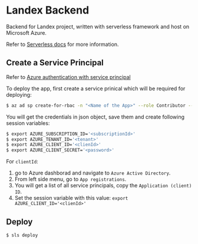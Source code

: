 # Landex Backend

Backend for Landex project, written with serverless framework and host on Microsoft Azure.

Refer to [Serverless docs](https://serverless.com/framework/docs/providers/azure/guide/intro/) for more information.

## Create a Service Principal

Refer to [Azure authentication with service principal](https://docs.microsoft.com/en-us/azure/developer/java/sdk/identity-service-principal-auth)

To deploy the app, first create a service prinical which will be required for deploying:
```bash
$ az ad sp create-for-rbac -n "<Name of the App>" --role Contributor --scopes /subscriptions/<subscriptionId>
```

You will get the credentials in json object, save them and create following session variables:
```bash
$ export AZURE_SUBSCRIPTION_ID='<subscriptionId>'
$ export AZURE_TENANT_ID='<tenant>'
$ export AZURE_CLIENT_ID='<clienId>'
$ export AZURE_CLIENT_SECRET='<password>'
```

For `clientId`:
1. go to Azure dashborad and navigate to `Azure Active Directory`.
2. From left side menu, go to `App registrations`.
3. You will get a list of all service principals, copy the `Application (client) ID`.
4. Set the session variable with this value: `export AZURE_CLIENT_ID='<clienId>'`


## Deploy

```bash
$ sls deploy
```
